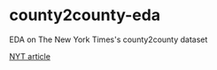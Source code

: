 # county2county-eda
EDA on The New York Times's county2county dataset

[NYT article](https://www.nytimes.com/interactive/2018/09/19/upshot/facebook-county-friendships.html)
